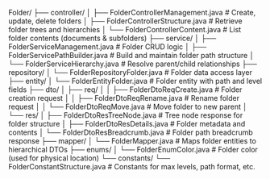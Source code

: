 Folder/
├── controller/
│   ├── FolderControllerManagement.java         # Create, update, delete folders
│   ├── FolderControllerStructure.java          # Retrieve folder trees and hierarchies
│   └── FolderControllerContent.java            # List folder contents (documents & subfolders)
├── service/
│   ├── FolderServiceManagement.java            # Folder CRUD logic
│   ├── FolderServicePathBuilder.java           # Build and maintain folder path structure
│   └── FolderServiceHierarchy.java             # Resolve parent/child relationships
├── repository/
│   └── FolderRepositoryFolder.java             # Folder data access layer
├── entity/
│   └── FolderEntityFolder.java                 # Folder entity with path and level fields
├── dto/
│   ├── req/
│   │   ├── FolderDtoReqCreate.java             # Folder creation request
│   │   ├── FolderDtoReqRename.java             # Rename folder request
│   │   └── FolderDtoReqMove.java               # Move folder to new parent
│   └── res/
│       ├── FolderDtoResTreeNode.java           # Tree node response for folder structure
│       ├── FolderDtoResDetails.java            # Folder metadata and contents
│       └── FolderDtoResBreadcrumb.java         # Folder path breadcrumb response
├── mapper/
│   └── FolderMapper.java                       # Maps folder entities to hierarchical DTOs
├── enums/
│   └── FolderEnumColor.java                    # Folder color (used for physical location)
└── constants/
    └── FolderConstantStructure.java            # Constants for max levels, path format, etc.
